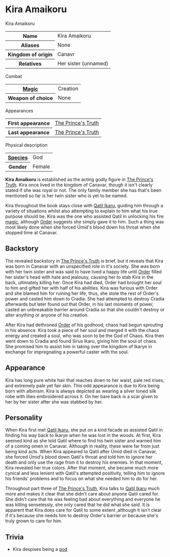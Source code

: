 # Kira Amaikoru

<div class="infobox main-border">
  <div class="infobox-title">Kira Amaikoru</div>
  <table cellpadding="4">
    <tbody>
      <tr>
        <th>Name</th>
        <td>Kira Amaikoru</td>
      </tr>
      <tr>
        <th>Aliases</th>
        <td>None</td>
      </tr>
      <tr>
        <th>Kingdom of origin</th>
        <td>Canavr</td>
      </tr>
      <tr>
        <th>Relatives</th>
        <td>Her sister (unnamed)</td>
      </tr>
    </tbody>
  </table>
  <div class="infobox-header">Combat</div>
  <table cellpadding="4">
    <tbody>
      <tr>
        <th><a href="?entry=magic" title="Magic">Magic</a></th>
        <td>Creation</td>
      </tr>
      <tr>
        <th>Weapon of choice</th>
        <td>None</td>
      </tr>
    </tbody>
  </table>
  <div class="infobox-header">Appearances</div>
  <table cellpadding="4">
    <tbody>
      <tr>
        <th>First appearance</th>
        <td><a href="?entry=the-prince's-truth" title="The Prince's Truth">The Prince's Truth</a></td>
      </tr>
      <tr>
        <th>Last appearance</th>
        <td><a href="?entry=the-prince's-truth" title="The Prince's Truth">The Prince's Truth</a></td>
      </tr>
    </tbody>
  </table>
  <div class="infobox-header">Physical description</div>
  <table cellpadding="4">
    <tbody>
      <tr>
        <th><a href="?entry=species" title="Species">Species</a></th>
        <td>God</td>
      </tr>
      <tr>
        <th>Gender</th>
        <td>Female</td>
      </tr>
    </tbody>
  </table>
</div>

**Kira Amaikoru** is established as the acting godly figure in [The Prince's Truth](?entry=the-prince's-truth "The Prince's Truth"). Kira once lived in the kingdom of Canavar, though it isn't clearly stated if she was royal or not. The only family member she has that's been mentioned so far is her twin sister who is yet to be named.

Kira throughout the book stays close with [Qatil Ikaru](?entry=qatil-ikaru "Qatil Ikaru"), guiding him through a variety of situations whilst also attempting to explain to him what his true purpose should be. Kira was the one who assisted Qatil in unlocking his fire [magic](?entry=magic "Magic"), although [Order](?entry=order "Order") suggests she simply gave it to him. Such a thing was most likely done when she forced Ümid's blood down his throat when she stopped time at Canavar.

## Backstory

The revealed backstory in [The Prince's Truth](?entry=the-prince's-truth "The Prince's Truth") is brief, but it reveals that Kira was born in Canavar with an unspecified role in it's society. She was born with her twin sister and was said to have lived a happy life until [Order](?entry=order "Order") filled her sister's head with hate and jealousy, causing her to stab Kira in the back, ultimately killing her. Once Kira had died, Order had brought her soul to him and gifted her with half of his abilities. Kira was furious with Order and she blamed him for ruining her life, thus, she stole the rest of Order's power and casted him down to Cradia. She had attempted to destroy Cradia afterwards but later found out that Order, in his last moments of power, casted an unbreakable barrier around Cradia so that she couldn't destroy or alter anything or anyone of his creation.

After Kira had dethroned [Order](?entry=order "Order") of his godhood, chaos had begun sprouting in his absence. Kira took a piece of her soul and merged it with the chaos energy and created a soul, who was soon to be the God of Chaos. Kira then went down to Cradia and found Sirus Ikaru, giving him the soul of chaos. She promised him to assist him in taking over the kingdom of Ikarye in exchange for impregnating a powerful caster with the soul.

## Appearance

Kira has long pure white hair that reaches down to her waist, pale red irises, and extremely pale yet fair skin. This odd appearance is due to Kira being born with albinism. Kira is always depicted as wearing a silver toned silk robe with lilies embroidered across it. On her bare back is a scar given to her by her sister after she was stabbed by her.

## Personality

When Kira first met [Qatil Ikaru](?entry=qatil-ikaru "Qatil Ikaru"), she put on a kind facade as assisted Qatil in finding his way back to Ikarye when he was lost in the woods. At first, Kira seemed kind as she told Qatil where to find his twin sister and warned him of a coming omen in Canavar. Although in reality, these were far from just being kind acts. When Kira appeared to Qatil after Ümid died in Canavar, she forced Ümid's blood down Qatil's throat and told him to ignore her death and only use the rage from it to destroy his enemies. In that moment, Kira revealed her true colors. After that moment, she became much more cynical and less lenient with Qatil's attempted positivity, telling him to ignore his friends' problems and to focus on what she needed him to do for her.

Throughout part three of [The Prince's Truth](?entry=the-prince's-truth "The Prince's Truth"), Kira talks to [Qatil Ikaru](?entry=qatil-ikaru "Qatil Ikaru") much more and makes it clear that she didn't care about anyone Qatil cared for. She didn't care that he was feeling bad about everything and everyone he was killing senselessly, she only cared that he did what she said. It is apparent that Kira does care for Qatil to some extent ,although it isn't clear if it's because she needs him to destroy Order's barrier or because she's truly grown to care for him.

## Trivia

* Kira despises being a [god](?entry=species "Species")